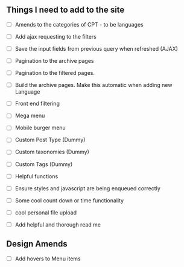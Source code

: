 ## Things I need to add to the site
- [ ] Amends to the categories of CPT - to be languages
- [ ] Add ajax requesting to the filters
- [ ] Save the input fields from previous query when refreshed (AJAX)
- [ ] Pagination to the archive pages
- [ ] Pagination to the filtered pages.
- [ ] Build the archive pages. Make this automatic when adding new Language
- [ ] Front end filtering
- [ ] Mega menu
- [ ] Mobile burger menu
- [ ] Custom Post Type (Dummy)
- [ ] Custom taxonomies (Dummy)
- [ ] Custom Tags (Dummy)
- [ ] Helpful functions
- [ ] Ensure styles and javascript are being enqueued correctly
- [ ] Some cool count down or time functionality
- [ ] cool personal file upload
- [ ] Add helpful and thorough read me


## Design Amends
- [ ] Add hovers to Menu items
